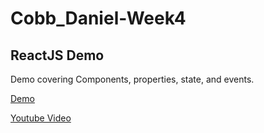 # Cobb_Daniel-Week4
## ReactJS Demo

Demo covering Components, properties, state, and events.

[Demo](https://dpcobb.github.io/Cobb_Daniel-Week4/Demo%20Source/index.html)

[Youtube Video](https://www.youtube.com/watch?v=g0H3Cm_QoRg&feature=youtu.be)
